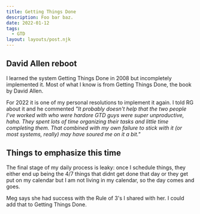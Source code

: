 ```yaml
---
title: Getting Things Done
description: Foo bar baz.
date: 2022-01-12
tags:
  - GTD
layout: layouts/post.njk
---
```



## David Allen reboot
I learned the system Getting Things Done in 2008 but incompletely implemented it. Most of what I know is from Getting Things Done, the book by David Allen.  

For 2022 it is one of my personal resolutions to implement it again. I told RG about it and he commented *"It probably doesn't help that the two people I've worked with who were hardore GTD guys were super unproductive, haha.  They spent lots of time organizing their tasks and little time completing them.  That combined with my own failure to stick with it (or most systems, really) may have soured me on it a bit."*

## Things to emphasize this time
The final stage of my daily process is leaky: once I schedule things, they either end up being the 4/7 things that didnt get done that day or they get put on my calendar but I am not living in my calendar, so the day comes and goes.  
  
Meg says she had success with the Rule of 3's I shared with her. I could add that to Getting Things Done.



